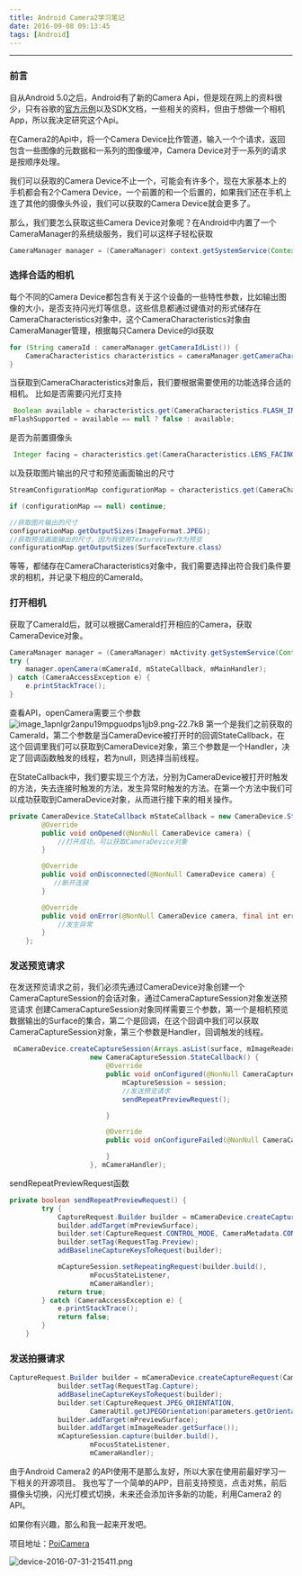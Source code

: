 ```yaml
---
title: Android Camera2学习笔记
date: 2016-09-08 09:13:45
tags: [Android]
---
```


---
### **前言**
自从Android 5.0之后，Android有了新的Camera Api，但是现在网上的资料很少，只有谷歌的[官方示例][1]以及SDK文档，一些相关的资料，但由于想做一个相机App，所以我决定研究这个Api。

在Camera2的Api中，将一个Camera Device比作管道，输入一个个请求，返回包含一些图像的元数据和一系列的图像缓冲，Camera Device对于一系列的请求是按顺序处理。

我们可以获取的Camera Device不止一个，可能会有许多个，现在大家基本上的手机都会有2个Camera Device，一个前置的和一个后置的，如果我们还在手机上连了其他的摄像头外设，我们可以获取的Camera Device就会更多了。

那么，我们要怎么获取这些Camera Device对象呢？在Android中内置了一个CameraManager的系统级服务，我们可以这样子轻松获取

```java
CameraManager manager = (CameraManager) context.getSystemService(Context.CAMERA_SERVICE);
```

### **选择合适的相机**
每个不同的Camera Device都包含有关于这个设备的一些特性参数，比如输出图像的大小，是否支持闪光灯等信息，这些信息都通过键值对的形式储存在CameraCharacteristics对象中，这个CameraCharacteristics对象由CameraManager管理，根据每只Camera Device的Id获取

```java
for (String cameraId : cameraManager.getCameraIdList()) {
    CameraCharacteristics characteristics = cameraManager.getCameraCharacteristics(cameraId);
}
```
当获取到CameraCharacteristics对象后，我们要根据需要使用的功能选择合适的相机。
比如是否需要闪光灯支持
```java
 Boolean available = characteristics.get(CameraCharacteristics.FLASH_INFO_AVAILABLE);
mFlashSupported = available == null ? false : available;
```

是否为前置摄像头
```java
 Integer facing = characteristics.get(CameraCharacteristics.LENS_FACING);
```

以及获取图片输出的尺寸和预览画面输出的尺寸
```java
StreamConfigurationMap configurationMap = characteristics.get(CameraCharacteristics.SCALER_STREAM_CONFIGURATION_MAP);

if (configurationMap == null) continue;

//获取图片输出的尺寸
configurationMap.getOutputSizes(ImageFormat.JPEG);
//获取预览画面输出的尺寸，因为我使用TextureView作为预览
configurationMap.getOutputSizes(SurfaceTexture.class）
```

等等，都储存在CameraCharacteristics对象中，我们需要选择出符合我们条件要求的相机，并记录下相应的CameraId。

### **打开相机**
获取了CameraId后，就可以根据CameraId打开相应的Camera，获取CameraDevice对象。
```java
CameraManager manager = (CameraManager) mActivity.getSystemService(Context.CAMERA_SERVICE);
try {
    manager.openCamera(mCameraId, mStateCallback, mMainHandler);
} catch (CameraAccessException e) {
    e.printStackTrace();
}
```

查看API，openCamera需要三个参数
![image_1apnlgr2anpu19mpguodps1jjb9.png-22.7kB][2]
第一个是我们之前获取的CameraId，第二个参数是当CameraDevice被打开时的回调StateCallback，在这个回调里我们可以获取到CameraDevice对象，第三个参数是一个Handler，决定了回调函数触发的线程，若为null，则选择当前线程。

在StateCallback中，我们要实现三个方法，分别为CameraDevice被打开时触发的方法，失去连接时触发的方法，发生异常时触发的方法。在第一个方法中我们可以成功获取到CameraDevice对象，从而进行接下来的相关操作。
```java
private CameraDevice.StateCallback mStateCallback = new CameraDevice.StateCallback() {
        @Override
        public void onOpened(@NonNull CameraDevice camera) {
            //打开成功，可以获取CameraDevice对象
        }

        @Override
        public void onDisconnected(@NonNull CameraDevice camera) {
           //断开连接
        }

        @Override
        public void onError(@NonNull CameraDevice camera, final int error) {
            //发生异常
        }
    };
```

### **发送预览请求**
在发送预览请求之前，我们必须先通过CameraDevice对象创建一个CameraCaptureSession的会话对象，通过CameraCaptureSession对象发送预览请求
创建CameraCaptureSession对象同样需要三个参数，第一个是相机预览数据输出的Surface的集合，第二个是回调，在这个回调中我们可以获取CameraCaptureSession对象，第三个参数是Handler，回调触发的线程。
```java
 mCameraDevice.createCaptureSession(Arrays.asList(surface, mImageReader.getSurface()),
                    new CameraCaptureSession.StateCallback() {
                        @Override
                        public void onConfigured(@NonNull CameraCaptureSession session) {
                            mCaptureSession = session;
                            //发送预览请求
                            sendRepeatPreviewRequest();

                        }

                        @Override
                        public void onConfigureFailed(@NonNull CameraCaptureSession session) {

                        }
                    }, mCameraHandler);
```

sendRepeatPreviewRequest函数
```java
private boolean sendRepeatPreviewRequest() {
        try {
            CaptureRequest.Builder builder = mCameraDevice.createCaptureRequest(CameraDevice.TEMPLATE_PREVIEW);
            builder.addTarget(mPreviewSurface);
            builder.set(CaptureRequest.CONTROL_MODE, CameraMetadata.CONTROL_MODE_AUTO);
            builder.setTag(RequestTag.Preview);
            addBaselineCaptureKeysToRequest(builder);

            mCaptureSession.setRepeatingRequest(builder.build(),
                    mFocusStateListener,
                    mCameraHandler);
            return true;
        } catch (CameraAccessException e) {
            e.printStackTrace();
            return false;
        }
    }
```

### **发送拍摄请求**
```java
CaptureRequest.Builder builder = mCameraDevice.createCaptureRequest(CameraDevice.TEMPLATE_STILL_CAPTURE);
            builder.setTag(RequestTag.Capture);
            addBaselineCaptureKeysToRequest(builder);
            builder.set(CaptureRequest.JPEG_ORIENTATION,
                    CameraUtil.getJPEGOrientation(parameters.getOrientation(), mCameraCharacteristics));
            builder.addTarget(mPreviewSurface);
            builder.addTarget(mImageReader.getSurface());
            mCaptureSession.capture(builder.build(),
                    mFocusStateListener,
                    mCameraHandler);
```

由于Android Camera2 的API使用不是那么友好，所以大家在使用前最好学习一下相关的开源项目。
我也写了一个简单的APP，目前支持预览，点击对焦，前后摄像头切换，闪光灯模式切换，未来还会添加许多新的功能，利用Camera2 的API。

如果你有兴趣，那么和我一起来开发吧。

项目地址：[PoiCamera](https://github.com/wuapnjie/PoiCamera)


![device-2016-07-31-215411.png](http://upload-images.jianshu.io/upload_images/730559-010e5bec91c847aa.png?imageMogr2/auto-orient/strip%7CimageView2/2/w/1240)

  [1]: https://github.com/googlesamples/android-Camera2Basic
  [2]: http://static.zybuluo.com/wuapnjie/bqd1y8ziv6v7x8jkzd0xf4lo/image_1apnlgr2anpu19mpguodps1jjb9.png
